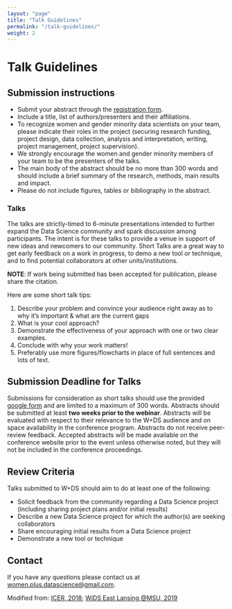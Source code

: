 ```yaml
---
layout: "page"
title: "Talk Guidelines"
permalink: "/talk-guidelines/"
weight: 2
---
```


# Talk Guidelines

## Submission instructions
- Submit your abstract through the [registration form](https://forms.gle/anafy6mPXBuJUyMk7).
- Include a title, list of authors/presenters and their affiliations.
- To recognize women and gender minority data scientists on your team, please indicate their roles in the project (securing research funding, project design, data collection, analysis and interpretation, writing, project management, project supervision).
- We strongly encourage the women and gender minority members of your team to be the presenters of the talks.
- The main body of the abstract should be no more than 300 words and should include a brief summary of the research, methods, main results and impact.
- Please do not include figures, tables or bibliography in the abstract.

### Talks
The talks are strictly-timed to 6-minute presentations intended to further expand the Data Science community and spark discussion among participants. The intent is for these talks to provide a venue in support of new ideas and newcomers to our community. Short Talks are a great way to get early feedback on a work in progress, to demo a new tool or technique, and to find potential collaborators at other units/institutions.

**NOTE**: If work being submitted has been accepted for publication, please share the citation.

Here are some short talk tips:
 1. Describe your problem and convince your audience right away as to why it’s important & what are the current gaps
 2. What is your cool approach?
 3. Demonstrate the effectiveness of your approach with one or two clear examples.
 4. Conclude with why your work matters!
 5. Preferably use more figures/flowcharts in place of full sentences and lots of text.

## Submission Deadline for Talks
Submissions for consideration as short talks should use the provided [google form](https://forms.gle/anafy6mPXBuJUyMk7) and are limited to a maximum of 300 words. Abstracts should be submitted at least **two weeks prior to the webinar**. Abstracts will be evaluated with respect to their relevance to the W+DS audience and on space availability in the conference program. Abstracts do not receive peer-review feedback. Accepted abstracts will be made available on the conference website prior to the event unless otherwise noted, but they will not be included in the conference proceedings.

## Review Criteria
Talks submitted to W+DS should aim to do at least one of the following:
- Solicit feedback from the community regarding a Data Science project (including sharing project plans and/or initial results)
- Describe a new Data Science project for which the author(s) are seeking collaborators
- Share encouraging initial results from a Data Science project
- Demonstrate a new tool or technique

## Contact
If you have any questions please contact us at women.plus.datascience@gmail.com.

Modified from: [ICER, 2018](https://icer.acm.org/icer-2018/lightning-talks-posters/); [WiDS East Lansing @MSU, 2019](https://github.com/rladies-eastlansing/WiDS2019/wiki/Poster-and-Lightning-Talk-Guidelines)
